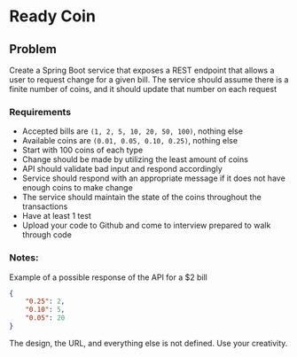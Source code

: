 # Ready Coin
## Problem
Create a Spring Boot service that exposes a REST endpoint that allows a user to request change for a given bill. The service should assume there is a finite number of coins, and it should update that number on each request

### Requirements

* Accepted bills are `(1, 2, 5, 10, 20, 50, 100)`, nothing else
* Available coins are `(0.01, 0.05, 0.10, 0.25)`, nothing else
* Start with 100 coins of each type
* Change should be made by utilizing the least amount of coins
* API should validate bad input and respond accordingly
* Service should respond with an appropriate message if it does not have enough coins to make change
* The service should maintain the state of the coins throughout the transactions
* Have at least 1 test
* Upload your code to Github and come to interview prepared to walk through code

### Notes:
Example of a possible response of the API for a $2 bill
```json
{
    "0.25": 2,
    "0.10": 5,
    "0.05": 20
}

```

The design, the URL, and everything else is not defined. Use your creativity.
